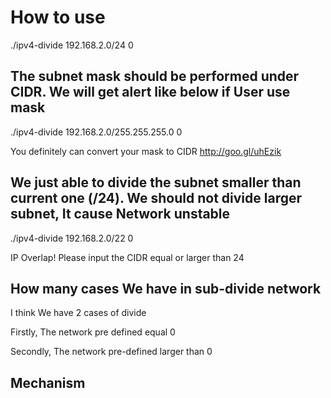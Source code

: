 # How to use 

./ipv4-divide 192.168.2.0/24 0 

## The subnet mask should be performed under CIDR. We will get alert like below if User use mask

./ipv4-divide 192.168.2.0/255.255.255.0 0

You definitely can convert your mask to CIDR http://goo.gl/uhEzik

## We just able to divide the subnet smaller than current one (/24). We should not divide larger subnet, It cause Network unstable 

./ipv4-divide 192.168.2.0/22 0 

IP Overlap! Please input the CIDR equal or larger than 24

## How many cases We have in sub-divide network 

I think We have 2 cases of divide 

Firstly, The network pre defined equal 0 

Secondly, The network pre-defined larger than 0

## Mechanism 

 

